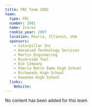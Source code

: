 ```yaml
---
title: FRC Team 2081
team:
  type: FRC
  number: 2081
  name: Icarus
  rookie_year: 2007
  location: Peoria, Illinois, USA
  sponsors:
    - Caterpillar Inc
    - Advanced Technology Services
    - Martin Engineering
    - Riverside Tool
    - Die Company
    - Peoria Notre Dame High School
    - Richwoods High School
    - Kewanee High School
  links:
    Website: 
---
```

No content has been added for this team